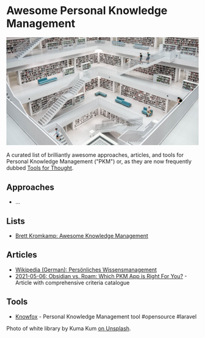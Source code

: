 # Awesome Personal Knowledge Management

![white library](assets/library-1024.jpg)

A curated list of brilliantly awesome approaches, articles, and tools for Personal Knowledge Management ("PKM") or, as they are now frequently dubbed [Tools for Thought](https://twitter.com/hashtag/toolsforthought).

## Approaches

* ...

## Lists

* [ Brett Kromkamp: Awesome Knowledge Management](https://github.com/brettkromkamp/awesome-knowledge-management)

## Articles

* [Wikipedia (German): Persönliches Wissensmanagement](https://de.wikipedia.org/wiki/Pers%C3%B6nliches_Wissensmanagement)
* [2021-05-06: Obsidian vs. Roam: Which PKM App is Right For You?](https://thesweetsetup.com/obsidian-vs-roam/) - Article with comprehensive criteria catalogue

## Tools

* [Knowfox](https://knowfox.com) - Personal Knowledge Management tool #opensource #laravel

Photo of white library by Kuma Kum [on Unsplash](https://unsplash.com/photos/SiOJXlWeWc0).

